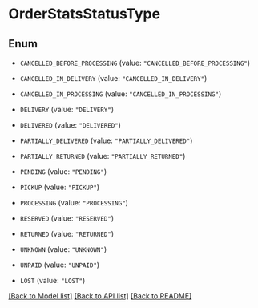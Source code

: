 # OrderStatsStatusType

## Enum


* `CANCELLED_BEFORE_PROCESSING` (value: `"CANCELLED_BEFORE_PROCESSING"`)

* `CANCELLED_IN_DELIVERY` (value: `"CANCELLED_IN_DELIVERY"`)

* `CANCELLED_IN_PROCESSING` (value: `"CANCELLED_IN_PROCESSING"`)

* `DELIVERY` (value: `"DELIVERY"`)

* `DELIVERED` (value: `"DELIVERED"`)

* `PARTIALLY_DELIVERED` (value: `"PARTIALLY_DELIVERED"`)

* `PARTIALLY_RETURNED` (value: `"PARTIALLY_RETURNED"`)

* `PENDING` (value: `"PENDING"`)

* `PICKUP` (value: `"PICKUP"`)

* `PROCESSING` (value: `"PROCESSING"`)

* `RESERVED` (value: `"RESERVED"`)

* `RETURNED` (value: `"RETURNED"`)

* `UNKNOWN` (value: `"UNKNOWN"`)

* `UNPAID` (value: `"UNPAID"`)

* `LOST` (value: `"LOST"`)


[[Back to Model list]](../README.md#documentation-for-models) [[Back to API list]](../README.md#documentation-for-api-endpoints) [[Back to README]](../README.md)


